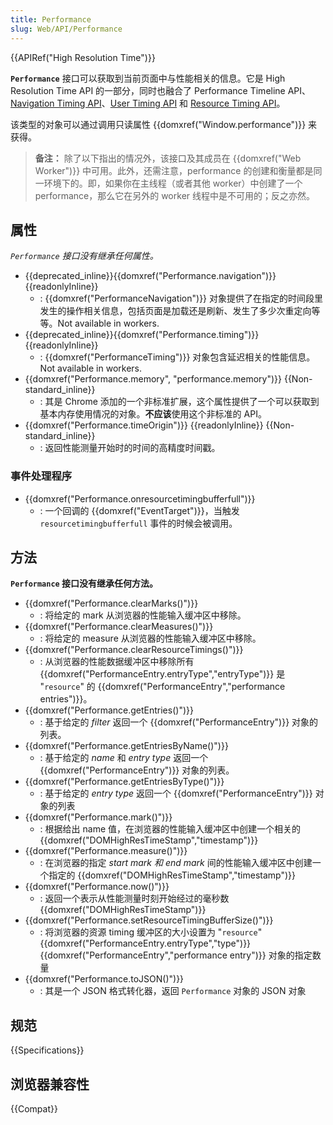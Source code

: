 ```yaml
---
title: Performance
slug: Web/API/Performance
---
```


{{APIRef("High Resolution Time")}}

**`Performance`** 接口可以获取到当前页面中与性能相关的信息。它是 High Resolution Time API 的一部分，同时也融合了 Performance Timeline API、[Navigation Timing API](/zh-CN/docs/Web/API/Performance_API/Navigation_timing)、[User Timing API](/zh-CN/docs/Web/API/Performance_API/User_timing) 和 [Resource Timing API](/zh-CN/docs/Web/API/Performance_API/Resource_timing)。

该类型的对象可以通过调用只读属性 {{domxref("Window.performance")}} 来获得。

> **备注：** 除了以下指出的情况外，该接口及其成员在 {{domxref("Web Worker")}} 中可用。此外，还需注意，performance 的创建和衡量都是同一环境下的。即，如果你在主线程（或者其他 worker）中创建了一个 performance，那么它在另外的 worker 线程中是不可用的；反之亦然。

## 属性

_`Performance` 接口没有继承任何属性。_

- {{deprecated_inline}}{{domxref("Performance.navigation")}} {{readonlyInline}}
  - : {{domxref("PerformanceNavigation")}} 对象提供了在指定的时间段里发生的操作相关信息，包括页面是加载还是刷新、发生了多少次重定向等等。Not available in workers.
- {{deprecated_inline}}{{domxref("Performance.timing")}} {{readonlyInline}}
  - : {{domxref("PerformanceTiming")}} 对象包含延迟相关的性能信息。Not available in workers.
- {{domxref("Performance.memory", "performance.memory")}} {{Non-standard_inline}}
  - : 其是 Chrome 添加的一个非标准扩展，这个属性提供了一个可以获取到基本内存使用情况的对象。**不应该**使用这个非标准的 API。
- {{domxref("Performance.timeOrigin")}} {{readonlyInline}} {{Non-standard_inline}}
  - : 返回性能测量开始时的时间的高精度时间戳。

### 事件处理程序

- {{domxref("Performance.onresourcetimingbufferfull")}}
  - : 一个回调的 {{domxref("EventTarget")}}，当触发 `resourcetimingbufferfull` 事件的时候会被调用。

## 方法

**`Performance` 接口没有继承任何方法。**

- {{domxref("Performance.clearMarks()")}}
  - : 将给定的 mark 从浏览器的性能输入缓冲区中移除。
- {{domxref("Performance.clearMeasures()")}}
  - : 将给定的 measure 从浏览器的性能输入缓冲区中移除。
- {{domxref("Performance.clearResourceTimings()")}}
  - : 从浏览器的性能数据缓冲区中移除所有 {{domxref("PerformanceEntry.entryType","entryType")}} 是 "`resource`" 的 {{domxref("PerformanceEntry","performance entries")}}。
- {{domxref("Performance.getEntries()")}}
  - : 基于给定的 _filter_ 返回一个 {{domxref("PerformanceEntry")}} 对象的列表。
- {{domxref("Performance.getEntriesByName()")}}
  - : 基于给定的 _name_ 和 _entry type_ 返回一个 {{domxref("PerformanceEntry")}} 对象的列表。
- {{domxref("Performance.getEntriesByType()")}}
  - : 基于给定的 _entry type_ 返回一个 {{domxref("PerformanceEntry")}} 对象的列表
- {{domxref("Performance.mark()")}}
  - : 根据给出 name 值，在浏览器的性能输入缓冲区中创建一个相关的{{domxref("DOMHighResTimeStamp","timestamp")}}
- {{domxref("Performance.measure()")}}
  - : 在浏览器的指定 _start mark 和 end mark_ 间的性能输入缓冲区中创建一个指定的 {{domxref("DOMHighResTimeStamp","timestamp")}}
- {{domxref("Performance.now()")}}
  - : 返回一个表示从性能测量时刻开始经过的毫秒数 {{domxref("DOMHighResTimeStamp")}}
- {{domxref("Performance.setResourceTimingBufferSize()")}}
  - : 将浏览器的资源 timing 缓冲区的大小设置为 "`resource`" {{domxref("PerformanceEntry.entryType","type")}} {{domxref("PerformanceEntry","performance entry")}} 对象的指定数量
- {{domxref("Performance.toJSON()")}}
  - : 其是一个 JSON 格式转化器，返回 `Performance` 对象的 JSON 对象

## 规范

{{Specifications}}

## 浏览器兼容性

{{Compat}}

